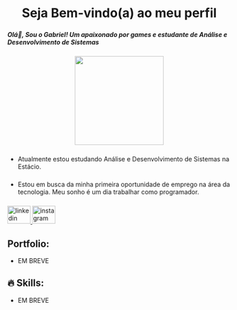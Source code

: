 <h1 align="center">Seja Bem-vindo(a) ao meu perfil</h1>

###

<h5 align="left">Olá👋, Sou o Gabriel! Um apaixonado por games e estudante de Análise e Desenvolvimento de Sistemas</h5>

###

<div align="center">
  <img height="200" src="https://www.gifcen.com/wp-content/uploads/2022/08/zoro-gif-7.gif"  />
</div>

###

- Atualmente estou estudando Análise e Desenvolvimento de Sistemas na Estácio.

###

- Estou em busca da minha primeira oportunidade de emprego na área da tecnologia. Meu sonho é um dia trabalhar como programador.

###

<div align="left">
  <a href="https://www.linkedin.com/in/gabriel-lemes-de-oliveira-b0494b192/" target="_blank">
    <img src="https://raw.githubusercontent.com/maurodesouza/profile-readme-generator/master/src/assets/icons/social/linkedin/default.svg" width="52" height="40" alt="linkedin logo"  />
  </a>
  <a href="https://www.instagram.com/g4hsp/" target="_blank">
    <img src="https://raw.githubusercontent.com/maurodesouza/profile-readme-generator/master/src/assets/icons/social/instagram/default.svg" width="52" height="40" alt="instagram logo"  />
  </a>
</div>

###

## Portfolio:
- EM BREVE
  
## 🔥 Skills:
- EM BREVE
